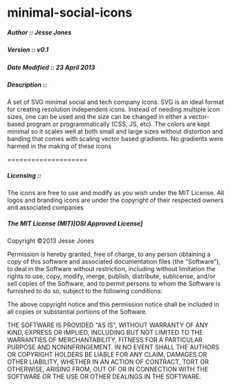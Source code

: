 minimal-social-icons
====================

##### Author          ::  Jesse Jones
##### Version         ::  v0.1
##### Date Modified   ::  23 April 2013

##### Description     ::
A set of SVG minimal social and tech company icons. SVG is an ideal format for creating resolution independent icons. Instead of needing multiple icon sizes, one can be used and the size can be changed in either a vector-based program or programmatically (CSS, JS, etc). The colors are kept minimal so it scales well at both small and large sizes without distortion and banding that comes with scaling vector based gradients. No gradients were harmed in the making of these icons

====================
##### Licensing       ::
The icons are free to use and modify as you wish under the MIT License.
All logos and branding icons are under the copyright of their respected owners and associated companies

##### The MIT License (MIT)[OSI Approved License]

Copyright ©2013 Jesse Jones

Permission is hereby granted, free of charge, to any person obtaining a copy
of this software and associated documentation files (the "Software"), to deal
in the Software without restriction, including without limitation the rights
to use, copy, modify, merge, publish, distribute, sublicense, and/or sell
copies of the Software, and to permit persons to whom the Software is
furnished to do so, subject to the following conditions:

The above copyright notice and this permission notice shall be included in
all copies or substantial portions of the Software.

THE SOFTWARE IS PROVIDED "AS IS", WITHOUT WARRANTY OF ANY KIND, EXPRESS OR
IMPLIED, INCLUDING BUT NOT LIMITED TO THE WARRANTIES OF MERCHANTABILITY,
FITNESS FOR A PARTICULAR PURPOSE AND NONINFRINGEMENT. IN NO EVENT SHALL THE
AUTHORS OR COPYRIGHT HOLDERS BE LIABLE FOR ANY CLAIM, DAMAGES OR OTHER
LIABILITY, WHETHER IN AN ACTION OF CONTRACT, TORT OR OTHERWISE, ARISING FROM,
OUT OF OR IN CONNECTION WITH THE SOFTWARE OR THE USE OR OTHER DEALINGS IN
THE SOFTWARE.




